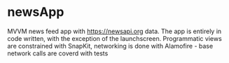 # newsApp
MVVM news feed app with https://newsapi.org data. The app is entirely in code written, with the exception of the launchscreen. Programmatic views are constrained with SnapKit, networking is done with Alamofire - base network calls are coverd with tests
